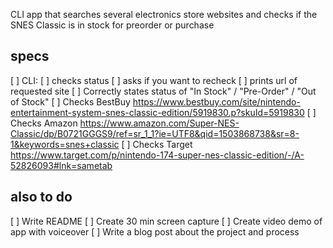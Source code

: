 CLI app that searches several electronics store websites and checks if the SNES Classic is in stock for preorder or purchase

## specs
[ ] CLI:
  [ ] checks status
  [ ] asks if you want to recheck
  [ ] prints url of requested site
[ ] Correctly states status of "In Stock" / "Pre-Order" / "Out of Stock"
[ ] Checks BestBuy
  https://www.bestbuy.com/site/nintendo-entertainment-system-snes-classic-edition/5919830.p?skuId=5919830
[ ] Checks Amazon
  https://www.amazon.com/Super-NES-Classic/dp/B0721GGGS9/ref=sr_1_1?ie=UTF8&qid=1503868738&sr=8-1&keywords=snes+classic
[ ] Checks Target
  https://www.target.com/p/nintendo-174-super-nes-classic-edition/-/A-52826093#lnk=sametab

## also to do
[ ] Write README
[ ] Create 30 min screen capture
[ ] Create video demo of app with voiceover
[ ] Write a blog post about the project and process
